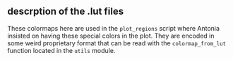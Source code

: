 
## descrption of the .lut files

These colormaps here are used in the `plot_regions` script where Antonia insisted on having these special colors in the plot. They are encoded in some weird proprietary format that can be read with the `colormap_from_lut` function located in the `utils` module.